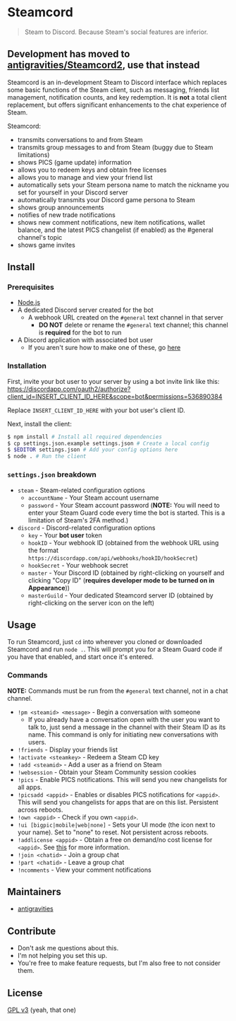 # Steamcord

> Steam to Discord. Because Steam's social features are inferior.

## Development has moved to [antigravities/Steamcord2](https://github.com/antigravities/Steamcord2), use that instead

Steamcord is an in-development Steam to Discord interface which replaces some basic functions of the Steam client, such as messaging, friends list management, notification counts, and key redemption. It is **not** a total client replacement, but offers significant enhancements to the chat experience of Steam.

Steamcord:

* transmits conversations to and from Steam
* transmits group messages to and from Steam (buggy due to Steam limitations)
* shows PICS (game update) information
* allows you to redeem keys and obtain free licenses
* allows you to manage and view your friend list
* automatically sets your Steam persona name to match the nickname you set for yourself in your Discord server
* automatically transmits your Discord game persona to Steam
* shows group announcements
* notifies of new trade notifications
* shows new comment notifications, new item notifications, wallet balance, and the latest PICS changelist (if enabled) as the #general channel's topic
* shows game invites

## Install

### Prerequisites

* [Node.js](https://nodejs.org/)
* A dedicated Discord server created for the bot
  * A webhook URL created on the `#general` text channel in that server
    * **DO NOT** delete or rename the `#general` text channel; this channel is **required** for the bot to run
* A Discord application with associated bot user
  * If you aren't sure how to make one of these, go [here](https://discordapp.com/developers/applications/me)

### Installation

First, invite your bot user to your server by using a bot invite link like this: https://discordapp.com/oauth2/authorize?client_id=INSERT_CLIENT_ID_HERE&scope=bot&permissions=536890384

Replace `INSERT_CLIENT_ID_HERE` with your bot user's client ID.

Next, install the client:

```bash
$ npm install # Install all required dependencies
$ cp settings.json.example settings.json # Create a local config
$ $EDITOR settings.json # Add your config options here
$ node . # Run the client
```

### `settings.json` breakdown

* `steam` - Steam-related configuration options
  * `accountName` - Your Steam account username
  * `password` - Your Steam account password (**NOTE:** You will need to enter your Steam Guard code every time the bot is started. This is a limitation of Steam's 2FA method.)
* `discord` - Discord-related configuration options
  * `key` - Your **bot user** token
  * `hookID` - Your webhook ID (obtained from the webhook URL using the format `https://discordapp.com/api/webhooks/hookID/hookSecret`)
  * `hookSecret` - Your webhook secret
  * `master` - Your Discord ID (obtained by right-clicking on yourself and clicking "Copy ID" (**requires developer mode to be turned on in Appearance**))
  * `masterGuild` - Your dedicated Steamcord server ID (obtained by right-clicking on the server icon on the left)

## Usage

To run Steamcord, just `cd` into wherever you cloned or downloaded Steamcord and run `node .`. This will prompt you for a Steam Guard code if you have that enabled, and start once it's entered.

### Commands

**NOTE:** Commands must be run from the `#general` text channel, not in a chat channel.

* `!pm <steamid> <message>` - Begin a conversation with someone
  * If you already have a conversation open with the user you want to talk to, just send a message in the channel with their Steam ID as its name. This command is only for initiating new conversations with users.
* `!friends` - Display your friends list
* `!activate <steamkey>` - Redeem a Steam CD key
* `!add <steamid>` - Add a user as a friend on Steam
* `!websession` - Obtain your Steam Community session cookies
* `!pics` - Enable PICS notifications. This will send you new changelists for all apps.
* `!picsadd <appid>` - Enables or disables PICS notifications for `<appid>`. This will send you changelists for apps that are on this list. Persistent across reboots.
* `!own <appid>` - Check if you own `<appid>`.
* `!ui [bigpic|mobile|web|none]` - Sets your UI mode (the icon next to your name). Set to "none" to reset. Not persistent across reboots.
* `!addlicense <appid>` - Obtain a free on demand/no cost license for `<appid>`. See [this](https://github.com/DoctorMcKay/node-steam-user#requestfreelicenseappids-callback) for more information.
* `!join <chatid>` - Join a group chat
* `!part <chatid>` - Leave a group chat
* `!ncomments` - View your comment notifications

## Maintainers

* [antigravities](https://github.com/antigravities)

## Contribute

* Don't ask me questions about this.
* I'm not helping you set this up.
* You're free to make feature requests, but I'm also free to not consider them.

## License

[GPL v3](http://gnu.org/licenses/gpl-3.0) (yeah, that one)
